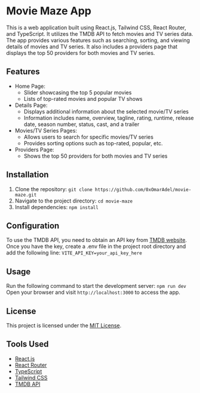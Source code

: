 # Movie Maze App 
 
This is a web application built using React.js, Tailwind CSS, React Router, and TypeScript. It utilizes the TMDB API to fetch movies and TV series data. The app provides various features such as searching, sorting, and viewing details of movies and TV series. It also includes a providers page that displays the top 50 providers for both movies and TV series. 
 
## Features 
 
- Home Page: 
  - Slider showcasing the top 5 popular movies 
  - Lists of top-rated movies and popular TV shows 
- Details Page: 
  - Displays additional information about the selected movie/TV series 
  - Information includes name, overview, tagline, rating, runtime, release date, season number, status, cast, and a trailer 
- Movies/TV Series Pages: 
  - Allows users to search for specific movies/TV series 
  - Provides sorting options such as top-rated, popular, etc. 
- Providers Page: 
  - Shows the top 50 providers for both movies and TV series 
 
## Installation 
 
1. Clone the repository:  `git clone https://github.com/0xOmarAdel/movie-maze.git`
2. Navigate to the project directory:  `cd movie-maze`
3. Install dependencies:  `npm install`
 
## Configuration 
 
To use the TMDB API, you need to obtain an API key from [TMDB website](https://www.themoviedb.org/documentation/api). Once you have the key, create a  .env  file in the project root directory and add the following line:
`VITE_API_KEY=your_api_key_here`
## Usage 
 
Run the following command to start the development server:
`npm run dev`
Open your browser and visit `http://localhost:3000` to access the app. 
 
## License 
 
This project is licensed under the [MIT License](LICENSE). 
 
## Tools Used 
 
- [React.js](https://reactjs.org/) 
- [React Router](https://reactrouter.com/) 
- [TypeScript](https://www.typescriptlang.org/) 
- [Tailwind CSS](https://tailwindcss.com/) 
- [TMDB API](https://www.themoviedb.org/documentation/api)